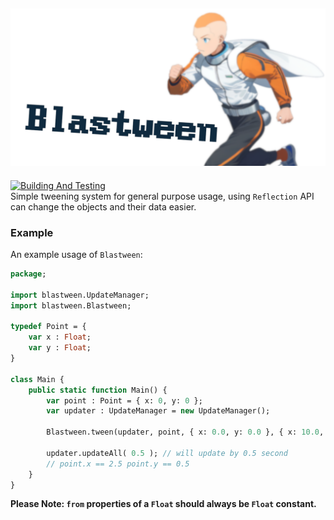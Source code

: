 ![Branding](./extra/branding.png)
-----
[![Building And Testing](https://github.com/nevergarden/blastween/actions/workflows/main.yml/badge.svg)](https://github.com/nevergarden/blastween/actions/workflows/main.yml)  
Simple tweening system for general purpose usage, using `Reflection` API can change the objects and their data easier.

### Example
An example usage of `Blastween`:

```haxe
package;

import blastween.UpdateManager;
import blastween.Blastween;

typedef Point = {
	var x : Float;
	var y : Float;
}

class Main {
	public static function Main() {
		var point : Point = { x: 0, y: 0 };
		var updater : UpdateManager = new UpdateManager();
		
		Blastween.tween(updater, point, { x: 0.0, y: 0.0 }, { x: 10.0, y: 2.0 }, 2).start();

		updater.updateAll( 0.5 ); // will update by 0.5 second
		// point.x == 2.5 point.y == 0.5
	}
}
```

**Please Note: `from` properties of a `Float` should always be `Float` constant.**
